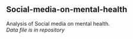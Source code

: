 ## Social-media-on-mental-health
Analysis of Social media on mental health. <br>
<em> Data file is in repository </em>
